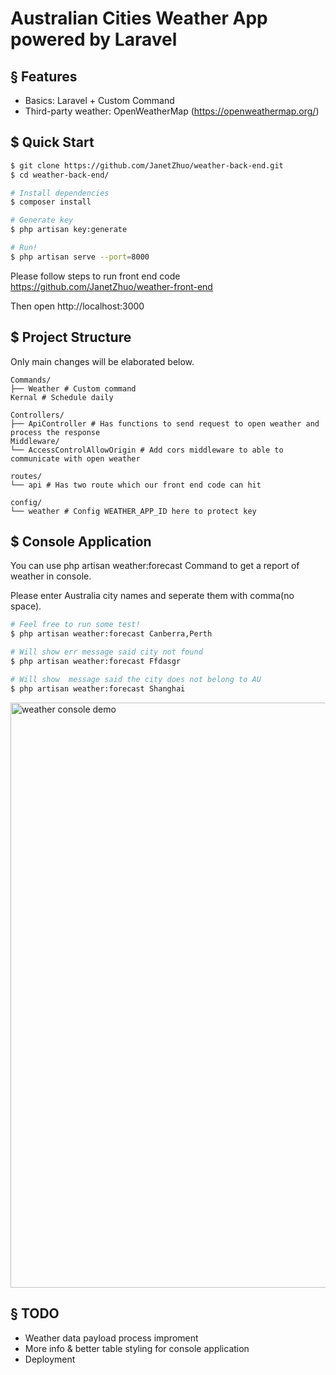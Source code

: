 # Australian Cities Weather App powered by Laravel

## § Features

* Basics: Laravel + Custom Command
* Third-party weather: OpenWeatherMap (https://openweathermap.org/)

## $ Quick Start

```sh
$ git clone https://github.com/JanetZhuo/weather-back-end.git
$ cd weather-back-end/

# Install dependencies
$ composer install

# Generate key
$ php artisan key:generate

# Run!
$ php artisan serve --port=8000

```
Please follow steps to run front end code https://github.com/JanetZhuo/weather-front-end

Then open http://localhost:3000

## $ Project Structure

Only main changes will be elaborated below.

```
Commands/
├── Weather # Custom command
Kernal # Schedule daily

Controllers/
├── ApiController # Has functions to send request to open weather and process the response
Middleware/
└── AccessControlAllowOrigin # Add cors middleware to able to communicate with open weather

routes/
└── api # Has two route which our front end code can hit

config/
└── weather # Config WEATHER_APP_ID here to protect key
```

## $ Console Application

You can use php artisan weather:forecast Command to get a report of weather in console.

Please enter Australia city names and seperate them with comma(no space).
```sh
# Feel free to run some test!
$ php artisan weather:forecast Canberra,Perth

# Will show err message said city not found
$ php artisan weather:forecast Ffdasgr

# Will show  message said the city does not belong to AU
$ php artisan weather:forecast Shanghai

```
<img width="936" alt="weather console demo" src="https://user-images.githubusercontent.com/45689833/121609665-af9b6000-ca97-11eb-9acf-303541f524a1.png">


## § TODO

* Weather data payload process improment
* More info & better table styling for console application
* Deployment
